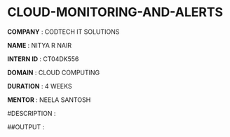 # CLOUD-MONITORING-AND-ALERTS

**COMPANY** : CODTECH IT SOLUTIONS

**NAME** : NITYA R NAIR

**INTERN ID** : CT04DK556

**DOMAIN** :  CLOUD COMPUTING

**DURATION** : 4 WEEKS 

**MENTOR** : NEELA SANTOSH

#DESCRIPTION :

##OUTPUT :


